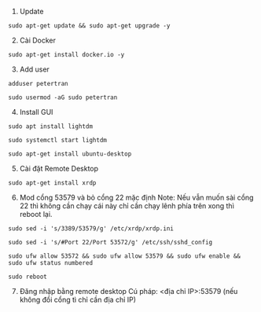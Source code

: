 1. Update

```
sudo apt-get update && sudo apt-get upgrade -y
```

2. Cài Docker
```
sudo apt-get install docker.io -y
```
3. Add user
```
adduser petertran
```
```
sudo usermod -aG sudo petertran
```
4. Install GUI

```
sudo apt install lightdm
```
```
sudo systemctl start lightdm
```
```
sudo apt-get install ubuntu-desktop
```


5. Cài đặt Remote Desktop
```
sudo apt-get install xrdp
```
6. Mod cổng 53579 và bỏ cổng 22 mặc định
Note: Nếu vẫn muốn sài cổng 22 thì không cần chạy cái này chỉ cần chạy lênh phía trên xong thì reboot lại.

```
sudo sed -i 's/3389/53579/g' /etc/xrdp/xrdp.ini
```
```
sudo sed -i 's/#Port 22/Port 53572/g' /etc/ssh/sshd_config
```
```
sudo ufw allow 53572 && sudo ufw allow 53579 && sudo ufw enable && sudo ufw status numbered
```
```
sudo reboot
```
7. Đăng nhập bằng remote desktop
Cú pháp: <địa chỉ IP>:53579 (nếu không đổi cổng tì chỉ cần địa chỉ IP)


